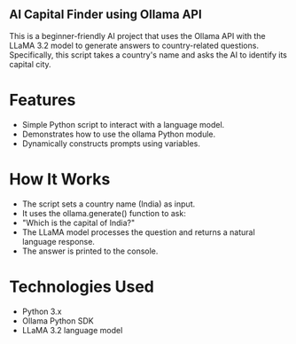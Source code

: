 ## AI Capital Finder using Ollama API

This is a beginner-friendly AI project that uses the Ollama API with the LLaMA 3.2 model to generate answers to country-related questions. 
Specifically, this script takes a country's name and asks the AI to identify its capital city.

# Features
- Simple Python script to interact with a language model.
- Demonstrates how to use the ollama Python module.
- Dynamically constructs prompts using variables.

# How It Works
- The script sets a country name (India) as input.
- It uses the ollama.generate() function to ask:
- "Which is the capital of India?"
- The LLaMA model processes the question and returns a natural language response.
- The answer is printed to the console.

# Technologies Used
- Python 3.x
- Ollama Python SDK
- LLaMA 3.2 language model
